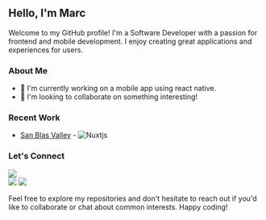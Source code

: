 ## Hello, I'm Marc

Welcome to my GitHub profile! I'm a Software Developer with a passion for frontend and mobile development. I enjoy creating great applications and experiences for users.

### About Me

- 🌱 I'm currently working on a mobile app using react native.
- 🤝 I'm looking to collaborate on something interesting!

### Recent Work

- [San Blas Valley](https://sanblasvalley.com/) - ![Nuxtjs](https://img.shields.io/badge/Nuxt-002E3B?style=for-the-badge&logo=nuxtdotjs&logoColor=#00DC82)

### Let's Connect
<a target="_blank" href="https://www.marcfinger.com/"><img src="https://img.shields.io/badge/-WEB-FF4088?style=for-the-badge&logo=Hugo&logoColor=white"></img></a>	
<a target="_blank" href="https://www.linkedin.com/in/marcffinger/"><img src="https://img.shields.io/badge/-LinkedIn-0077B5?style=for-the-badge&logo=Linkedin&logoColor=white"></img></a>
<a target="_blank" href="https://twitter.com/techwithmarc"><img src="https://img.shields.io/badge/-Twitter-1DA1F2?style=for-the-badge&logo=Twitter&logoColor=white"></img></a>

Feel free to explore my repositories and don't hesitate to reach out if you'd like to collaborate or chat about common interests. Happy coding!
